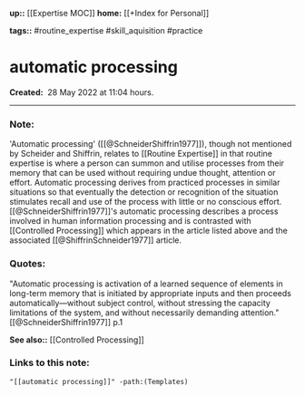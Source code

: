 **up::** [[Expertise MOC]]
**home:**  [[+Index for Personal]]

**tags::** #routine_expertise  #skill_aquisition  #practice

# automatic processing

**Created:**  28 May 2022 at  11:04 hours.

___
### Note:
'Automatic processing' ([[@SchneiderShiffrin1977]]), though not mentioned by Scheider and Shiffrin, relates to [[Routine Expertise]] in that routine expertise is where a person can summon and utilise processes from their memory that can be used without requiring undue thought, attention or effort. 
Automatic processing derives from practiced processes in similar situations so that eventually the detection or recognition of the situation stimulates recall and use of the process with little or no conscious effort.
[[@SchneiderShiffrin1977]]'s automatic processing describes a process involved in human information processing and is contrasted with [[Controlled Processing]] which appears in the article listed above and the associated [[@ShiffrinSchneider1977]] article.

### Quotes:
"Automatic processing is activation of a learned sequence of elements in long-term memory that is initiated by appropriate inputs and then proceeds automatically—without subject control, without stressing the capacity limitations of the system, and without necessarily demanding attention."  [[@SchneiderShiffrin1977]] p.1

**See also::** [[Controlled Processing]]  

### Links to this note:
```query
"[[automatic processing]]" -path:(Templates) 
```

